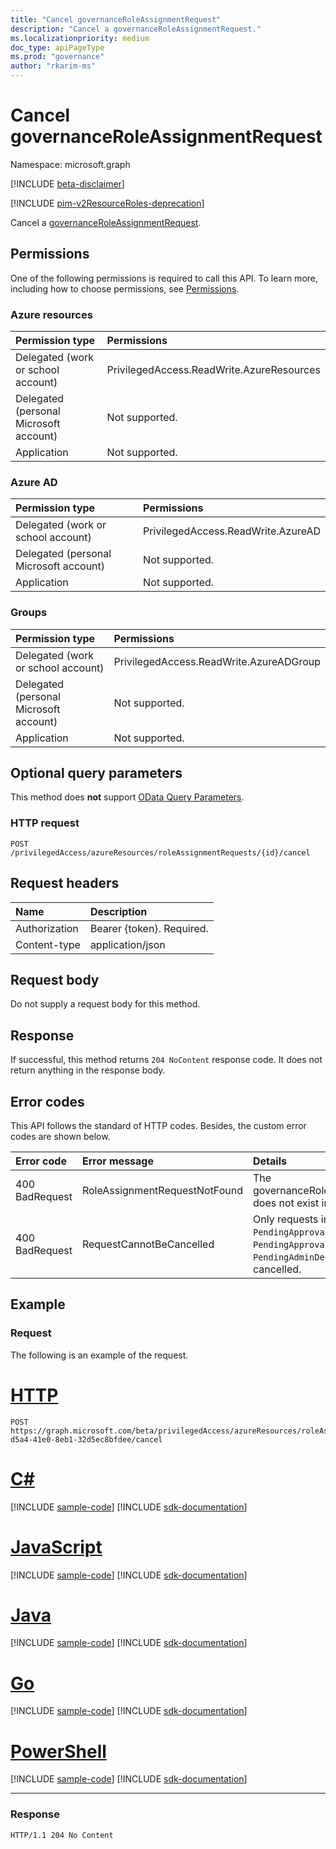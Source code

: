 ```yaml
---
title: "Cancel governanceRoleAssignmentRequest"
description: "Cancel a governanceRoleAssignmentRequest."
ms.localizationpriority: medium
doc_type: apiPageType
ms.prod: "governance"
author: "rkarim-ms"
---
```


# Cancel governanceRoleAssignmentRequest

Namespace: microsoft.graph

[!INCLUDE [beta-disclaimer](../../includes/beta-disclaimer.md)]

[!INCLUDE [pim-v2ResourceRoles-deprecation](../../includes/pim-v2ResourceRoles-deprecation.md)]

Cancel a [governanceRoleAssignmentRequest](../resources/governanceroleassignmentrequest.md).

## Permissions
One of the following permissions is required to call this API. To learn more, including how to choose permissions, see [Permissions](/graph/permissions-reference#privileged-access-permissions).

### Azure resources

| Permission type | Permissions |
|:-------------- |:----------- |
| Delegated (work or school account) | PrivilegedAccess.ReadWrite.AzureResources |
| Delegated (personal Microsoft account) | Not supported. |
| Application | Not supported. |

### Azure AD

| Permission type | Permissions |
|:--------------- |:----------- |
| Delegated (work or school account) | PrivilegedAccess.ReadWrite.AzureAD |
| Delegated (personal Microsoft account) | Not supported. |
| Application | Not supported. |

### Groups

|Permission type | Permissions |
|:-------------- |:----------- |
| Delegated (work or school account) | PrivilegedAccess.ReadWrite.AzureADGroup |
| Delegated (personal Microsoft account) | Not supported. |
| Application | Not supported. |

## Optional query parameters
This method does **not** support [OData Query Parameters](/graph/query-parameters).

### HTTP request
<!-- { "blockType": "ignored" } -->
```http
POST /privilegedAccess/azureResources/roleAssignmentRequests/{id}/cancel
```

## Request headers
| Name       | Description|
|:---------------|:----------|
| Authorization  | Bearer {token}. Required.|
| Content-type  | application/json|

## Request body
Do not supply a request body for this method.

## Response
If successful, this method returns `204 NoContent` response code. It does not return anything in the response body. 

## Error codes
This API follows the standard of HTTP codes. Besides, the custom error codes are shown below.

| Error code | Error message | Details |
|:---------- |:------------- |:------- |
| 400 BadRequest | RoleAssignmentRequestNotFound | The governanceRoleAssignmentRequest does not exist in system. |
| 400 BadRequest | RequestCannotBeCancelled | Only requests in status of `Granted`, `PendingApproval`, `PendingApprovalProvisioning` and `PendingAdminDecision` can be cancelled. |

## Example
### Request
The following is an example of the request.

# [HTTP](#tab/http)
<!-- {
  "blockType": "request",
  "name": "cancel_governanceroleassignmentrequest"
}-->
```http
POST https://graph.microsoft.com/beta/privilegedAccess/azureResources/roleAssignmentRequests/7c53453e-d5a4-41e0-8eb1-32d5ec8bfdee/cancel
```

# [C#](#tab/csharp)
[!INCLUDE [sample-code](../includes/snippets/csharp/cancel-governanceroleassignmentrequest-csharp-snippets.md)]
[!INCLUDE [sdk-documentation](../includes/snippets/snippets-sdk-documentation-link.md)]

# [JavaScript](#tab/javascript)
[!INCLUDE [sample-code](../includes/snippets/javascript/cancel-governanceroleassignmentrequest-javascript-snippets.md)]
[!INCLUDE [sdk-documentation](../includes/snippets/snippets-sdk-documentation-link.md)]

# [Java](#tab/java)
[!INCLUDE [sample-code](../includes/snippets/java/cancel-governanceroleassignmentrequest-java-snippets.md)]
[!INCLUDE [sdk-documentation](../includes/snippets/snippets-sdk-documentation-link.md)]

# [Go](#tab/go)
[!INCLUDE [sample-code](../includes/snippets/go/cancel-governanceroleassignmentrequest-go-snippets.md)]
[!INCLUDE [sdk-documentation](../includes/snippets/snippets-sdk-documentation-link.md)]

# [PowerShell](#tab/powershell)
[!INCLUDE [sample-code](../includes/snippets/powershell/cancel-governanceroleassignmentrequest-powershell-snippets.md)]
[!INCLUDE [sdk-documentation](../includes/snippets/snippets-sdk-documentation-link.md)]

---


### Response
<!-- {
  "blockType": "response",
  "truncated": false
} -->
```http
HTTP/1.1 204 No Content
```

<!-- uuid: 8fcb5dbc-d5aa-4681-8e31-b001d5168d79
2015-10-25 14:57:30 UTC -->
<!--
{
  "type": "#page.annotation",
  "description": "Cancel governanceRoleAssignmentRequest",
  "keywords": "",
  "section": "documentation",
  "tocPath": "",
  "suppressions": [
  ]
}
-->


